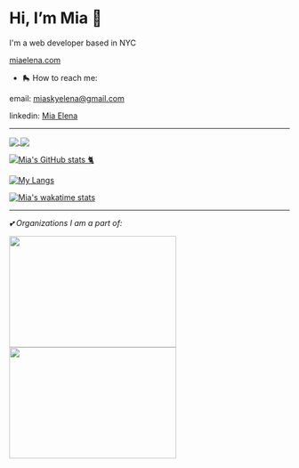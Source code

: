 
<h1>Hi, I’m Mia 🪷</h1>
<p>I'm a web developer based in NYC</p>
<p><a href = "https://miaelena.netlify.app/">miaelena.com</a><p>

- 🛼 How to reach me: 
<p>email: <a href = "mailto: miaskyelena@gmail.com">miaskyelena@gmail.com</a></p>
<p>linkedin: <a href="https://www.linkedin.com/in/miaelena/">Mia Elena</a></p>

<hr>

<a href="https://github.com/anuraghazra/github-readme-stats">
  <img align="center" src="https://github-readme-stats.vercel.app/api/pin/?username=anuraghazra&repo=github-readme-stats](https://github-readme-stats.vercel.app/api?username=miaskyelena&theme=dark&show_icons=true&hide_border=true&bg_color=00000000" />
</a>
<a href="https://github.com/anuraghazra/convoychat">
  <img align="center" src="https://github-readme-stats.vercel.app/api/pin/?username=anuraghazra&repo=convoychat" />
</a>

[![Mia's GitHub stats 🐈](https://github-readme-stats.vercel.app/api?username=miaskyelena&theme=dark&show_icons=true&hide_border=true&bg_color=00000000)]([https://github.com/anuraghazra/github-readme-stats](https://github.com/miaskyelena))

 [![My Langs](https://github-readme-stats.vercel.app/api/top-langs/?username=miaskyelena&theme=dark&layout=compact&bg_color=00000000&card_width=300px&custom_title=My&nbsp;Languages&nbsp;👩🏻‍💻&hide_border=true)](https://github.com/miaskyelena/github-readme-stats) 
 
 [![Mia's wakatime stats](https://github-readme-stats.vercel.app/api/wakatime?username=@miaskyelena&theme=dark&bg_color=00000000&hide_border=true)](https://github.com/anuraghazra/github-readme-stats)



<hr>
<p><em>💕 Organizations I am a part of:</em></p>

<img src= "https://www.hyperakt.com/assets/images/girls-who-code-annual-report-2021-2/GWC-Card-Assets-1.png" width="300" 
     height="200">
<img src= "https://blog.codepath.org/wp-content/uploads/2020/06/Screen-Shot-2020-06-01-at-2.53.50-PM-1024x574.png" width="300" 
     height="200">
     

<!---
miaskyelena/miaskyelena is a ✨ special ✨ repository because its `README.md` (this file) appears on your GitHub profile.
You can click the Preview link to take a look at your changes.
--->
